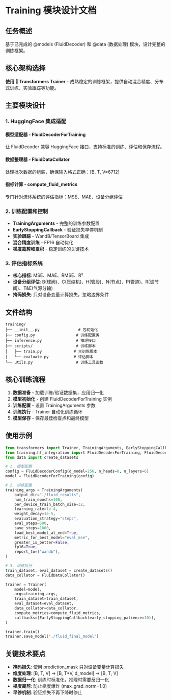 # Training 模块设计文档

## 任务概述
基于已完成的 @models (FluidDecoder) 和 @data (数据处理) 模块，设计完整的训练框架。

## 核心架构选择
**使用 🤗 Transformers Trainer** - 成熟稳定的训练框架，提供自动混合精度、分布式训练、实验跟踪等功能。

## 主要模块设计

### 1. HuggingFace 集成适配

#### 模型适配器 - FluidDecoderForTraining
让 FluidDecoder 兼容 HuggingFace 接口，支持标准的训练、评估和保存流程。

#### 数据整理器 - FluidDataCollator  
处理批次数据的组装，确保输入格式正确：[B, T, V=6712]

#### 指标计算 - compute_fluid_metrics
专门针对流体系统的评估指标：MSE、MAE、设备分组评估

### 2. 训练配置和控制
- **TrainingArguments** - 完整的训练参数配置
- **EarlyStoppingCallback** - 验证损失早停机制
- **实验跟踪** - WandB/TensorBoard 集成
- **混合精度训练** - FP16 自动优化
- **梯度裁剪和累积** - 稳定训练的关键技术

### 3. 评估指标系统
- **核心指标**: MSE、MAE、RMSE、R²
- **设备分组评估**: B(球阀)、C(压缩机)、H(管段)、N(节点)、P(管道)、R(调节阀)、T&E(气源分输)
- **掩码损失**: 只对设备变量计算损失，忽略边界条件

## 文件结构
```
training/
├── __init__.py                 # 包初始化
├── config.py                  # 训练配置类
├── inference.py               # 推理接口
├── scripts/                   # 训练脚本
│   ├── train.py              # 主训练脚本
│   └── evaluate.py           # 评估脚本
└── utils.py                   # 训练工具函数
```

## 核心训练流程
1. **数据准备** - 加载训练/验证数据集，应用归一化
2. **模型初始化** - 创建 FluidDecoderForTraining 实例
3. **训练配置** - 设置 TrainingArguments 参数
4. **训练执行** - Trainer 自动化训练循环
5. **模型保存** - 保存最佳检查点和最终模型

## 使用示例
```python
from transformers import Trainer, TrainingArguments, EarlyStoppingCallback
from training.hf_integration import FluidDecoderForTraining, FluidDecoderConfig, FluidDataCollator, compute_fluid_metrics
from data import create_datasets

# 1. 模型配置
config = FluidDecoderConfig(d_model=256, n_heads=8, n_layers=6)
model = FluidDecoderForTraining(config)

# 2. 训练配置
training_args = TrainingArguments(
    output_dir="./fluid_results",
    num_train_epochs=100,
    per_device_train_batch_size=32,
    learning_rate=1e-4,
    weight_decay=1e-5,
    evaluation_strategy="steps",
    eval_steps=500,
    save_steps=1000,
    load_best_model_at_end=True,
    metric_for_best_model="eval_mse",
    greater_is_better=False,
    fp16=True,
    report_to=["wandb"],
)

# 3. 训练执行
train_dataset, eval_dataset = create_datasets()
data_collator = FluidDataCollator()

trainer = Trainer(
    model=model,
    args=training_args,
    train_dataset=train_dataset,
    eval_dataset=eval_dataset,
    data_collator=data_collator,
    compute_metrics=compute_fluid_metrics,
    callbacks=[EarlyStoppingCallback(early_stopping_patience=10)],
)

trainer.train()
trainer.save_model("./fluid_final_model")
```

## 关键技术要点
- **掩码损失**: 使用 prediction_mask 只对设备变量计算损失
- **维度处理**: [B, T, V] → [B, T*V, d_model] → [B, T, V] 
- **数据归一化**: 训练时标准化，推理时需要反归一化
- **梯度裁剪**: 防止梯度爆炸 (max_grad_norm=1.0)
- **早停机制**: 验证损失不再下降时停止